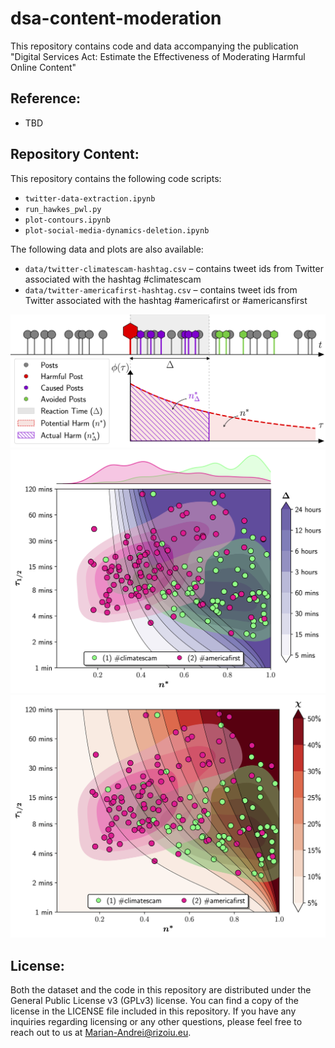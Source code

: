 # dsa-content-moderation

This repository contains code and data accompanying the publication "Digital Services Act: Estimate the Effectiveness of Moderating Harmful Online Content"

## Reference:
* TBD

## Repository Content:
This repository contains the following code scripts:
* `twitter-data-extraction.ipynb`
* `run_hawkes_pwl.py`
* `plot-contours.ipynb`
* `plot-social-media-dynamics-deletion.ipynb`

The following data and plots are also available:
* `data/twitter-climatescam-hashtag.csv` – contains tweet ids from Twitter associated with the hashtag #climatescam 
* `data/twitter-americafirst-hashtag.csv` – contains tweet ids from Twitter associated with the hashtag #americafirst or #americansfirst

![Plot](plots/delete-plot.png)
![Plot](plots/delta-chi20p-deletion.png)
![Plot](plots/chi-delta24hour-deletion.png)

## License:
Both the dataset and the code in this repository are distributed under the General Public License v3 (GPLv3) license. You can find a copy of the license in the LICENSE file included in this repository. If you have any inquiries regarding licensing or any other questions, please feel free to reach out to us at Marian-Andrei@rizoiu.eu.
